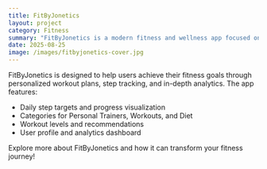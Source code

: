```yaml
---
title: FitByJonetics
layout: project
category: Fitness
summary: "FitByJonetics is a modern fitness and wellness app focused on personalized training, step tracking, and analytics."
date: 2025-08-25
image: /images/fitbyjonetics-cover.jpg
---
```


FitByJonetics is designed to help users achieve their fitness goals through personalized workout plans, step tracking, and in-depth analytics. The app features:

- Daily step targets and progress visualization
- Categories for Personal Trainers, Workouts, and Diet
- Workout levels and recommendations
- User profile and analytics dashboard

Explore more about FitByJonetics and how it can transform your fitness journey!
